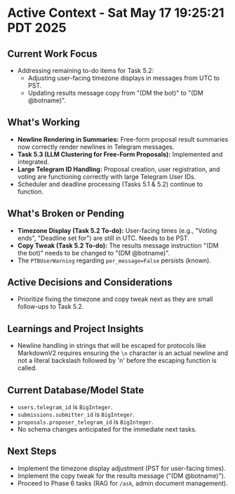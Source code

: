 # Active Context - Sat May 17 19:25:21 PDT 2025

## Current Work Focus
- Addressing remaining to-do items for Task 5.2:
    - Adjusting user-facing timezone displays in messages from UTC to PST.
    - Updating results message copy from "(DM the bot)" to "(DM @botname)".

## What's Working
- **Newline Rendering in Summaries:** Free-form proposal result summaries now correctly render newlines in Telegram messages.
- **Task 5.3 (LLM Clustering for Free-Form Proposals):** Implemented and integrated.
- **Large Telegram ID Handling:** Proposal creation, user registration, and voting are functioning correctly with large Telegram User IDs.
- Scheduler and deadline processing (Tasks 5.1 & 5.2) continue to function.

## What's Broken or Pending
- **Timezone Display (Task 5.2 To-do):** User-facing times (e.g., "Voting ends", "Deadline set for") are still in UTC. Needs to be PST.
- **Copy Tweak (Task 5.2 To-do):** The results message instruction "(DM the bot)" needs to be changed to "(DM @botname)".
- The `PTBUserWarning` regarding `per_message=False` persists (known).

## Active Decisions and Considerations
- Prioritize fixing the timezone and copy tweak next as they are small follow-ups to Task 5.2.

## Learnings and Project Insights
- Newline handling in strings that will be escaped for protocols like MarkdownV2 requires ensuring the `\n` character is an actual newline and not a literal backslash followed by 'n' before the escaping function is called.

## Current Database/Model State
- `users.telegram_id` is `BigInteger`.
- `submissions.submitter_id` is `BigInteger`.
- `proposals.proposer_telegram_id` is `BigInteger`.
- No schema changes anticipated for the immediate next tasks.

## Next Steps
- Implement the timezone display adjustment (PST for user-facing times).
- Implement the copy tweak for the results message ("(DM @botname)").
- Proceed to Phase 6 tasks (RAG for `/ask`, admin document management).
